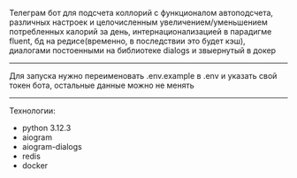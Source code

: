 Телеграм бот для подсчета коллорий с функционалом автоподсчета,
различных настроек и целочисленным увеличением/уменьшением потребленных калорий за день,
интернационализацией в парадигме fluent,
бд на редисе(временно, в последствии это будет кэш),
диалогами постоенными на библиотеке dialogs и звыернутый в докер

---

Для запуска нужно переименовать .env.example в .env и 
указать свой токен бота, остальные данные можно не менять

---

Технологии:
- python 3.12.3
- aiogram
- aiogram-dialogs
- redis
- docker
